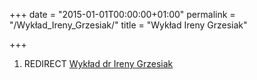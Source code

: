 +++
date = "2015-01-01T00:00:00+01:00"
permalink = "/Wykład_Ireny_Grzesiak/"
title = "Wykład Ireny Grzesiak"

+++

1.  REDIRECT [Wykład dr Ireny Grzesiak](/atopedia/Wykład_dr_Ireny_Grzesiak "wikilink")
